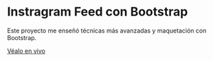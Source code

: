 # Instragram Feed con Bootstrap

Este proyecto me enseñó técnicas más avanzadas y maquetación con Bootstrap.

[Véalo en vivo](https://instagram-layout-bootsrap-wm.vercel.app/)
